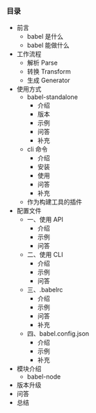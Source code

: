 ### 目录

- 前言
  - babel 是什么
  - babel 能做什么
- 工作流程
  - 解析 Parse
  - 转换 Transform
  - 生成 Generator
- 使用方式
  - babel-standalone
    - 介绍
    - 版本
    - 示例
    - 问答
    - 补充
  - cli 命令
    - 介绍
    - 安装
    - 使用
    - 问答
    - 补充
  - 作为构建工具的插件
- 配置文件
  - 一、使用 API
    - 介绍
    - 示例
    - 问答
  - 二、使用 CLI
    - 介绍
    - 示例
    - 问答
  - 三、.babelrc
    - 介绍
    - 示例
    - 问答
    - 补充
  - 四、babel.config.json
    - 介绍
    - 示例
    - 补充
- 模块介绍
  - babel-node
- 版本升级
- 问答
- 总结
